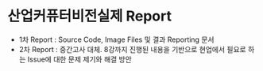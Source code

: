 # **산업커퓨터비전실제 Report** 

- 1차 Report : Source Code, Image Files 및 결과 Reporting 문서
- 2차 Report : 중간고사 대체. 8강까지 진행된 내용을 기반으로 현업에서 필요로 하는 Issue에 대한 문제 제기와 해결 방안

<p align="center">
  
</p>
</br>
